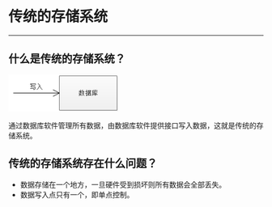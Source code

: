 # 传统的存储系统

---

## 什么是传统的存储系统？

![](/assets/001.png)

通过数据库软件管理所有数据，由数据库软件提供接口写入数据，这就是传统的存储系统。

## 传统的存储系统存在什么问题？

* 数据存储在一个地方，一旦硬件受到损坏则所有数据会全部丢失。
* 数据写入点只有一个，即单点控制。